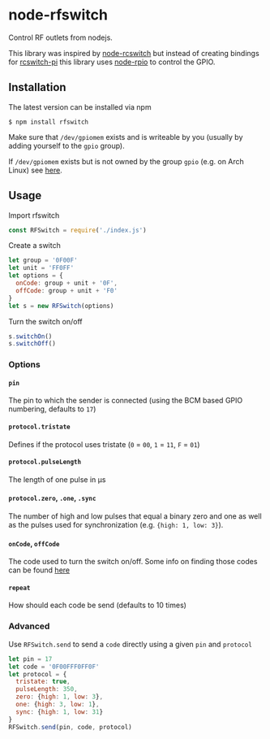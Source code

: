 # node-rfswitch
Control RF outlets from nodejs.

This library was inspired by [node-rcswitch](https://github.com/marvinroger/node-rcswitch) but instead of creating bindings for [rcswitch-pi](https://github.com/r10r/rcswitch-pi) this library uses [node-rpio](https://github.com/jperkin/node-rpio) to control the GPIO.

## Installation

The latest version can be installed via npm

```console
$ npm install rfswitch
```

Make sure that `/dev/gpiomem` exists and is writeable by you (usually by adding yourself to the `gpio` group).

If `/dev/gpiomem` exists but is not owned by the group `gpio` (e.g. on Arch Linux) see [here](https://github.com/jperkin/node-rpio/blob/master/README.md#install).

## Usage

Import rfswitch

```js
const RFSwitch = require('./index.js')
```

Create a switch

```js
let group = '0F00F'
let unit = 'FF0FF'
let options = {
  onCode: group + unit + '0F',
  offCode: group + unit + 'F0'
}
let s = new RFSwitch(options)
```

Turn the switch on/off

```js
s.switchOn()
s.switchOff()
```

### Options

#### `pin`

The pin to which the sender is connected (using the BCM based GPIO numbering, defaults to `17`)

#### `protocol.tristate`

Defines if the protocol uses tristate (`0` = `00`, `1` = `11`, `F` = `01`)

#### `protocol.pulseLength`

The length of one pulse in &micro;s

#### `protocol.zero`, `.one`, `.sync`

The number of high and low pulses that equal a binary zero and one as well as the pulses used for synchronization (e.g. `{high: 1, low: 3}`).

#### `onCode`, `offCode`

The code used to turn the switch on/off. Some info on finding those codes can be found [here](https://github.com/sui77/rc-switch/wiki/HowTo_OperateLowCostOutlets)

#### `repeat`

How should each code be send (defaults to 10 times)

### Advanced

Use `RFSwitch.send` to send a `code` directly using a given `pin` and `protocol`

```js
let pin = 17
let code = '0F00FFF0FF0F'
let protocol = {
  tristate: true,
  pulseLength: 350,
  zero: {high: 1, low: 3},
  one: {high: 3, low: 1},
  sync: {high: 1, low: 31}
}
RFSwitch.send(pin, code, protocol)
```
